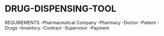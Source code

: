 # DRUG-DISPENSING-TOOL
REQUIREMENTS
-Pharmaceutical Company
-Pharmacy
-Doctor
-Patient
-Drugs
-Inventory
-Contract
-Supervisor
-Payment
